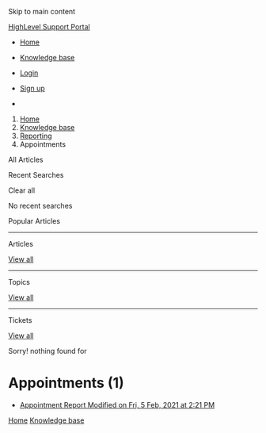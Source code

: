 Skip to main content

[ HighLevel Support Portal ](https://help.gohighlevel.com)

  * [ Home ](/support/home)
  * [ Knowledge base ](/support/solutions)

  * [Login](/support/login)
  * [Sign up](/support/signup)
  * 

  1. [Home](/support/home)
  2. [Knowledge base](/support/solutions)
  3. [Reporting](/support/solutions/48000451278)
  4. Appointments

All  Articles 

Recent Searches

Clear all

No recent searches

Popular Articles

* * *

Articles

[View all](/support/search/solutions)

* * *

Topics

[View all](/support/search/topics)

* * *

Tickets

[View all](/support/search/tickets)

Sorry! nothing found for   

# Appointments (1)

  * [ Appointment Report Modified on Fri, 5 Feb, 2021 at 2:21 PM  ](/support/solutions/articles/48001173728-appointment-report)

[Home](/support/home) [Knowledge base](/support/solutions)
